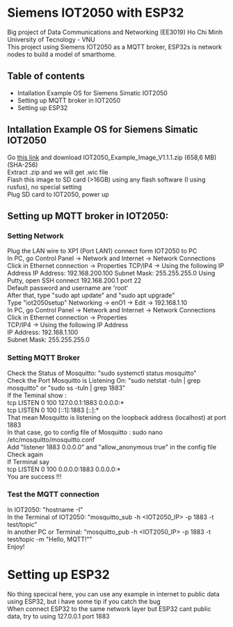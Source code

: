 # Siemens IOT2050 with ESP32
Big project of Data Communications and Networking (EE3019) Ho Chi Minh University of Tecnology - VNU  
This project using Siemens IOT2050 as a MQTT broker, ESP32s is network nodes to build a model of smarthome.
## Table of contents
- Intallation Example OS for Siemens Simatic IOT2050
- Setting up MQTT broker in IOT2050
- Setting up ESP32
## Intallation Example OS for Siemens Simatic IOT2050
Go [this link](https://support.industry.siemens.com/cs/document/109741799/downloads-for-simatic-iot20x0?dti=0&lc=en-VN) and download IOT2050_Example_Image_V1.1.1.zip (658,6 MB)(SHA-256)  
Extract .zip and we will get .wic file  
Flash this image to SD card (>16GB) using any flash software (I using rusfus), no special setting  
Plug SD card to IOT2050, power up  
## Setting up MQTT broker in IOT2050:
### Setting Network
Plug the LAN wire to XP1 (Port LAN1) connect form IOT2050 to PC  
In PC, go Control Panel -> Network and Internet -> Network Connections
Click in Ethernet connection -> Properties
TCP/IP4 -> Using the following IP Address
IP Address: 192.168.200.100
Subnet Mask: 255.255.255.0
Using Putty, open SSH connect 192.168.200.1 port 22  
Default password and username are 'root'  
After that, type "sudo apt update" and "sudo apt upgrade"  
Type "iot2050setup"
Networking -> enO1 -> Edit -> 192.168.1.10  
In PC, go Control Panel -> Network and Internet -> Network Connections  
Click in Ethernet connection -> Properties  
TCP/IP4 -> Using the following IP Address  
IP Address: 192.168.1.100  
Subnet Mask: 255.255.255.0  
### Setting MQTT Broker  
Check the Status of Mosquitto: "sudo systemctl status mosquitto"  
Check the Port Mosquitto is Listening On: "sudo netstat -tuln | grep mosquitto" or "sudo ss -tuln | grep 1883"  
If the Teminal show :  
tcp   LISTEN 0      100             127.0.0.1:1883      0.0.0.0:*    
tcp   LISTEN 0      100                 [::1]:1883         [::]:*    
That mean Mosquitto is listening on the loopback address (localhost) at port 1883  
In that case, go to config file of Mosquitto : sudo nano /etc/mosquitto/mosquitto.conf  
Add "listener 1883 0.0.0.0" and "allow_anonymous true" in the config file  
Check again  
If Terminal say  
tcp   LISTEN 0      100               0.0.0.0:1883      0.0.0.0:*  
You are success !!!  
### Test the MQTT connection  
In IOT2050: "hostname -I"  
In the Terminal of IOT2050: "mosquitto_sub -h <IOT2050_IP> -p 1883 -t test/topic"  
In another PC or Terminal: "mosquitto_pub -h <IOT2050_IP> -p 1883 -t test/topic -m "Hello, MQTT!""  
Enjoy!  
# Setting up ESP32  
No thing specical here, you can use any example in internet to public data using ESP32, but i have some tip if you catch the bug    
When connect ESP32 to the same network layer but ESP32 cant public data, try to using 127.0.0.1 port 1883  
